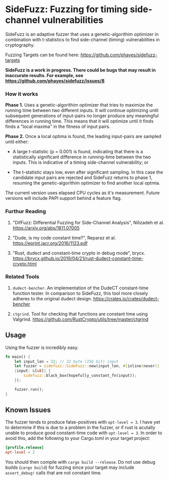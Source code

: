 # SideFuzz: Fuzzing for timing side-channel vulnerabilities

SideFuzz is an adaptive fuzzer that uses a genetic-algorithim optimizer in combination with t-statistics to find side-channel (timing) vulnerabilities in cryptography.

Fuzzing Targets can be found here: https://github.com/phayes/sidefuzz-targets

**SideFuzz is a work in progress. There could be bugs that may result in inaccurate results. For example, see https://github.com/phayes/sidefuzz/issues/8**

### How it works

**Phase 1.** Uses a genetic-algorithim optimizer that tries to maximize the running time between two different inputs. It will continue optimizing until subsequent generations of input-pairs no longer produce any meaningful differences in running time. This means that it will optimize until it finds finds a "local maxima" in the fitness of input pairs.

**Phase 2.** Once a local optima is found, the leading input-pairs are sampled until either:

- A large t-statistic (p = 0.001) is found, indicating that there is a statistically significant difference in running-time between the two inputs. This is indicative of a timing side-channel vulnerability; or

- The t-statistic stays low, even after significant sampling. In this case the candidate input pairs are rejected and SideFuzz returns to phase 1, resuming the genetic-algorithim optimizer to find another local optmia.

The current version uses elapsed CPU cycles as it's measurement. Future versions will include PAPI support behind a feature flag.

### Furthur Reading

1. "DifFuzz: Differential Fuzzing for Side-Channel Analysis", Nilizadeh et al.
   https://arxiv.org/abs/1811.07005

2. "Dude, is my code constant time?", Reparaz et al. https://eprint.iacr.org/2016/1123.pdf

3. "Rust, dudect and constant-time crypto in debug mode", brycx. 
    https://brycx.github.io/2019/04/21/rust-dudect-constant-time-crypto.html


### Related Tools

1. `dudect-bencher`. An implementation of the DudeCT constant-time function tester. In comparison to SideFuzz, this tool more closely adheres to the original dudect design. https://crates.io/crates/dudect-bencher

2. `ctgrind`. Tool for checking that functions are constant time using Valgrind. https://github.com/RustCrypto/utils/tree/master/ctgrind


## Usage

Using the fuzzer is incredibly easy. 

```rust
fn main() {
    let input_len = 32; // 32 byte (256 bit) input
    let fuzzer = sidefuzz::SideFuzz::new(input_len, #[inline(never)]
    |input: &[u8]| {
        sidefuzz::black_box(hopefully_constant_fn(input));
    });

    fuzzer.run();
}
```

## Known Issues

The fuzzer tends to produce false-positives with `opt-level = 3`. I have yet to determine if this is due to a problem in the fuzzer, or if rust is acutally unable to produce good constant-time code with `opt-level = 3`.  In order to avoid this, add the following to your Cargo.toml in your target project:

```toml
[profile.release]
opt-level = 2
```

You should then compile with `cargo build --release`.  Do not use debug builds (`cargo build`) for fuzzing since your target may include `assert_debug!` calls that are not constant time.

